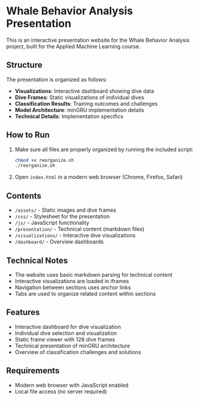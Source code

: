 # Whale Behavior Analysis Presentation

This is an interactive presentation website for the Whale Behavior Analysis project, built for the Applied Machine Learning course.

## Structure

The presentation is organized as follows:

- **Visualizations**: Interactive dashboard showing dive data
- **Dive Frames**: Static visualizations of individual dives
- **Classification Results**: Training outcomes and challenges
- **Model Architecture**: minGRU implementation details
- **Technical Details**: Implementation specifics

## How to Run

1. Make sure all files are properly organized by running the included script:
   ```bash
   chmod +x reorganize.sh
   ./reorganize.sh
   ```

2. Open `index.html` in a modern web browser (Chrome, Firefox, Safari)

## Contents

- `/assets/` - Static images and dive frames
- `/css/` - Stylesheet for the presentation
- `/js/` - JavaScript functionality
- `/presentation/` - Technical content (markdown files)
- `/visualizations/` - Interactive dive visualizations
- `/dashboard/` - Overview dashboards

## Technical Notes

- The website uses basic markdown parsing for technical content
- Interactive visualizations are loaded in iframes
- Navigation between sections uses anchor links
- Tabs are used to organize related content within sections

## Features

- Interactive dashboard for dive visualization
- Individual dive selection and visualization
- Static frame viewer with 128 dive frames
- Technical presentation of minGRU architecture
- Overview of classification challenges and solutions

## Requirements

- Modern web browser with JavaScript enabled
- Local file access (no server required) 